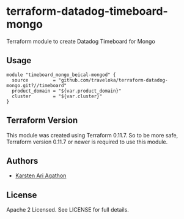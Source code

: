 terraform-datadog-timeboard-mongo
=================

Terraform module to create Datadog Timeboard for Mongo



Usage
-----

```hcl
module "timeboard_mongo_beical-mongod" {
  source         = "github.com/traveloka/terraform-datadog-mongo.git?//timeboard"
  product_domain = "${var.product_domain}"
  cluster        = "${var.cluster}"
}
```

Terraform Version
-----------------

This module was created using Terraform 0.11.7. 
So to be more safe, Terraform version 0.11.7 or newer is required to use this module.

Authors
-------

* [Karsten Ari Agathon](https://github.com/karstenaa)

License
-------

Apache 2 Licensed. See LICENSE for full details.
